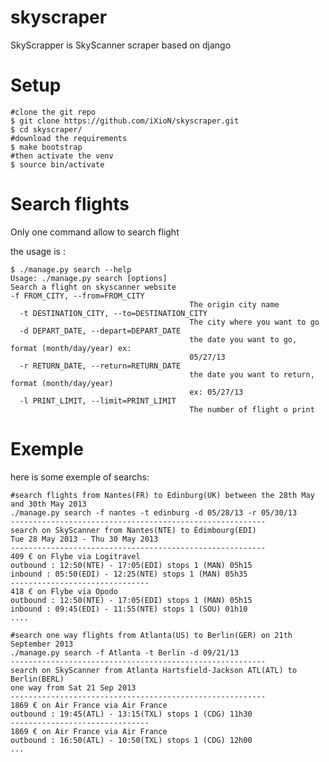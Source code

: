 skyscraper
==========
SkyScrapper is SkyScanner scraper based on django

Setup
==========

    #clone the git repo
    $ git clone https://github.com/iXioN/skyscraper.git
    $ cd skyscraper/
    #download the requirements
    $ make bootstrap
    #then activate the venv
    $ source bin/activate


Search flights
================
Only one command allow to search flight

the usage is :
    
    $ ./manage.py search --help
    Usage: ./manage.py search [options] 
    Search a flight on skyscanner website
    -f FROM_CITY, --from=FROM_CITY
                                            The origin city name
      -t DESTINATION_CITY, --to=DESTINATION_CITY
                                            The city where you want to go
      -d DEPART_DATE, --depart=DEPART_DATE
                                            the date you want to go, format (month/day/year) ex:
                                            05/27/13
      -r RETURN_DATE, --return=RETURN_DATE
                                            the date you want to return, format (month/day/year)
                                            ex: 05/27/13
      -l PRINT_LIMIT, --limit=PRINT_LIMIT
                                            The number of flight o print

Exemple
========

here is some exemple of searchs:
    
    #search flights from Nantes(FR) to Edinburg(UK) between the 28th May and 30th May 2013
    ./manage.py search -f nantes -t edinburg -d 05/28/13 -r 05/30/13
    ---------------------------------------------------------
    search on SkyScanner from Nantes(NTE) to Édimbourg(EDI)
    Tue 28 May 2013 - Thu 30 May 2013
    ---------------------------------------------------------
    409 € on Flybe via Logitravel
    outbound : 12:50(NTE) - 17:05(EDI) stops 1 (MAN) 05h15
    inbound : 05:50(EDI) - 12:25(NTE) stops 1 (MAN) 05h35
    -------------------------------
    418 € on Flybe via Opodo
    outbound : 12:50(NTE) - 17:05(EDI) stops 1 (MAN) 05h15
    inbound : 09:45(EDI) - 11:55(NTE) stops 1 (SOU) 01h10
    ....
    
    #search one way flights from Atlanta(US) to Berlin(GER) on 21th September 2013
    ./manage.py search -f Atlanta -t Berlin -d 09/21/13
    ---------------------------------------------------------
    search on SkyScanner from Atlanta Hartsfield-Jackson ATL(ATL) to Berlin(BERL)
    one way from Sat 21 Sep 2013
    ---------------------------------------------------------
    1869 € on Air France via Air France
    outbound : 19:45(ATL) - 13:15(TXL) stops 1 (CDG) 11h30
    -------------------------------
    1869 € on Air France via Air France
    outbound : 16:50(ATL) - 10:50(TXL) stops 1 (CDG) 12h00
    ...